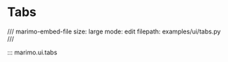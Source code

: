 # Tabs

/// marimo-embed-file
    size: large
    mode: edit
    filepath: examples/ui/tabs.py
///

::: marimo.ui.tabs
